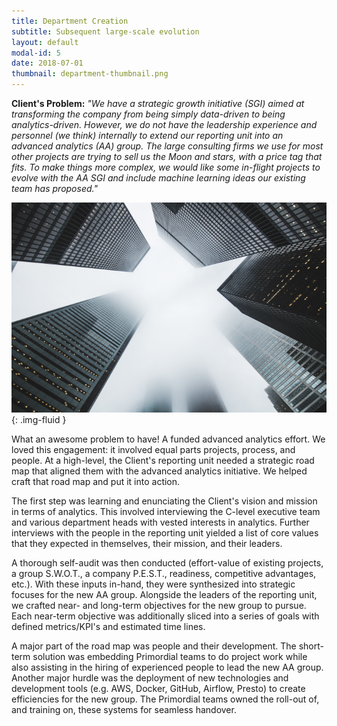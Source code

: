 ```yaml
---
title: Department Creation
subtitle: Subsequent large-scale evolution
layout: default
modal-id: 5
date: 2018-07-01
thumbnail: department-thumbnail.png
---
```


[alt]: 'buildings-reach-to-sky'
[image]: img/case_studies/department.png

**Client's Problem:** _"We have a strategic growth initiative (SGI) aimed
at transforming the company from being simply data-driven to being
analytics-driven. However, we do not have the leadership experience
and personnel (we think) internally to extend our reporting unit into
an advanced analytics (AA) group. The large consulting firms we use
for most other projects are trying to sell us the Moon and stars, with
a price tag that fits. To make things more complex, we would like some
in-flight projects to evolve with the AA SGI and include machine
learning ideas our existing team has proposed."_

![alt][image]{: .img-fluid }

What an awesome problem to have! A funded advanced analytics
effort. We loved this engagement: it involved equal parts projects,
process, and people. At a high-level, the Client's reporting unit
needed a strategic road map that aligned them with the advanced
analytics initiative. We helped craft that road map and put it into
action.

The first step was learning and enunciating the Client's vision and
mission in terms of analytics. This involved interviewing the C-level
executive team and various department heads with vested interests in
analytics. Further interviews with the people in the reporting unit
yielded a list of core values that they expected in themselves, their
mission, and their leaders.

A thorough self-audit was then conducted (effort-value of existing
projects, a group S.W.O.T., a company P.E.S.T., readiness, competitive
advantages, etc.).  With these inputs in-hand, they were synthesized into
strategic focuses for the new AA group. Alongside the leaders of the
reporting unit, we crafted near- and long-term objectives for the new
group to pursue. Each near-term objective was additionally sliced into
a series of goals with defined metrics/KPI's and estimated time
lines.

A major part of the road map was people and their development. The
short-term solution was embedding Primordial teams to do project work
while also assisting in the hiring of experienced people to lead the
new AA group. Another major hurdle was the deployment of new
technologies and development tools (e.g. AWS, Docker, GitHub, Airflow,
Presto) to create efficiencies for the new group. The Primordial teams
owned the roll-out of, and training on, these systems for seamless
handover.
